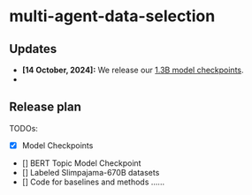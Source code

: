 # multi-agent-data-selection

## Updates
- **[14 October, 2024]:** We release our [1.3B model checkpoints](https://huggingface.co/beccabai/1.3B-multi-agent-collab-checkpoints).
- 
## Release plan
TODOs:
- [x] Model Checkpoints 
- [] BERT Topic Model Checkpoint
- [] Labeled Slimpajama-670B datasets
- [] Code for baselines and methods
......
